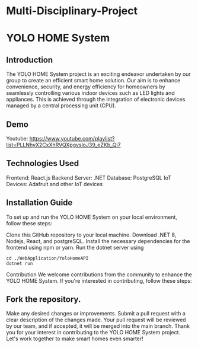 # Multi-Disciplinary-Project
# YOLO HOME System

## Introduction
The YOLO HOME System project is an exciting endeavor undertaken by our group to create an efficient smart home solution. Our aim is to enhance convenience, security, and energy efficiency for homeowners by seamlessly controlling various indoor devices such as LED lights and appliances. This is achieved through the integration of electronic devices managed by a central processing unit (CPU).

## Demo
Youtube: https://www.youtube.com/playlist?list=PLLNhyX2CxXhRVQXpgvsloJ39_eZKb_Qi7

## Technologies Used
Frontend: React.js
Backend Server: .NET
Database: PostgreSQL
IoT Devices: Adafruit and other IoT devices

## Installation Guide
To set up and run the YOLO HOME System on your local environment, follow these steps:

Clone this GitHub repository to your local machine.
Download .NET 8, Nodejs, React, and postgreSQL.
Install the necessary dependencies for the frontend using npm or yarn.
Run the dotnet server using 
```
cd ./WebApplication/YoloHomeAPI
dotnet run
```
Contribution
We welcome contributions from the community to enhance the YOLO HOME System. If you're interested in contributing, follow these steps:

## Fork the repository.
Make any desired changes or improvements.
Submit a pull request with a clear description of the changes made.
Your pull request will be reviewed by our team, and if accepted, it will be merged into the main branch.
Thank you for your interest in contributing to the YOLO HOME System project. Let's work together to make smart homes even smarter!

